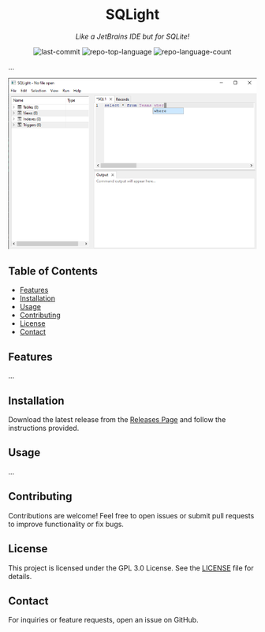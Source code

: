 <div align="center">
  <h1>SQLight</h1>
  <p><em>Like a JetBrains IDE but for SQLite!</em></p>

  <img alt="last-commit" src="https://img.shields.io/github/last-commit/provrb/sqlight?style=flat&logo=git&logoColor=white&color=0080ff">
  <img alt="repo-top-language" src="https://img.shields.io/github/languages/top/provrb/sqlight?style=flat&color=0080ff">
  <img alt="repo-language-count" src="https://img.shields.io/github/languages/count/provrb/sqlight?style=flat&color=0080ff">
</div>

...

![App](docs/app.png)

## Table of Contents
- [Features](#features)
- [Installation](#installation)
- [Usage](#usage)
- [Contributing](#contributing)
- [License](#license)
- [Contact](#contact)

## Features
...

## Installation
Download the latest release from the [Releases Page](https://github.com/provrb/sqlight/releases) and follow the instructions provided.

## Usage
...

## Contributing
Contributions are welcome! Feel free to open issues or submit pull requests to improve functionality or fix bugs.

## License
This project is licensed under the GPL 3.0 License. See the [LICENSE](LICENSE.txt) file for details.

## Contact
For inquiries or feature requests, open an issue on GitHub.

